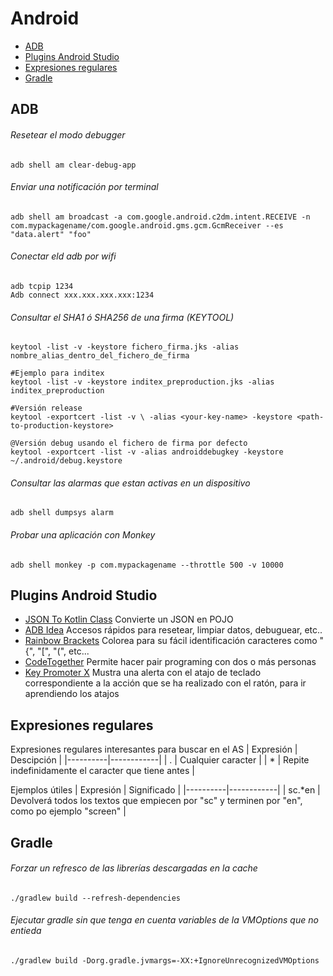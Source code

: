 
# Android

* [ADB](#adb)
* [Plugins Android Studio](#plugins)
* [Expresiones regulares](#regex)
* [Gradle](#gradle)

## <a name="adb">ADB</a>

###### Resetear el modo debugger
```console
adb shell am clear-debug-app
```

###### Enviar una notificación por terminal
```console
adb shell am broadcast -a com.google.android.c2dm.intent.RECEIVE -n com.mypackagename/com.google.android.gms.gcm.GcmReceiver --es "data.alert" "foo"

```

###### Conectar eld adb por wifi
```console
adb tcpip 1234
Adb connect xxx.xxx.xxx.xxx:1234
```

###### Consultar el SHA1 ó SHA256 de una firma (KEYTOOL)
```console
keytool -list -v -keystore fichero_firma.jks -alias nombre_alias_dentro_del_fichero_de_firma

#Ejemplo para inditex
keytool -list -v -keystore inditex_preproduction.jks -alias inditex_preproduction

#Versión release
keytool -exportcert -list -v \ -alias <your-key-name> -keystore <path-to-production-keystore>

@Versión debug usando el fichero de firma por defecto
keytool -exportcert -list -v -alias androiddebugkey -keystore ~/.android/debug.keystore
```
###### Consultar las alarmas que estan activas en un dispositivo
```console
adb shell dumpsys alarm
```

###### Probar una aplicación con Monkey
```console
adb shell monkey -p com.mypackagename --throttle 500 -v 10000
```

## <a name="plugins">Plugins Android Studio</a>
* [JSON To Kotlin Class](https://plugins.jetbrains.com/plugin/9960-json-to-kotlin-class-jsontokotlinclass-) Convierte un JSON en POJO
* [ADB Idea](https://plugins.jetbrains.com/plugin/7380-adb-idea) Accesos rápidos para resetear, limpiar datos, debuguear, etc..
* [Rainbow Brackets](https://plugins.jetbrains.com/plugin/10080-rainbow-brackets) Colorea para su fácil identificación caracteres como "{", "\[", "(", etc...
* [CodeTogether](https://plugins.jetbrains.com/plugin/14225-codetogether) Permite hacer pair programing con dos o más personas
* [Key Promoter X](https://plugins.jetbrains.com/plugin/9792-key-promoter-x) Mustra una alerta con el atajo de teclado correspondiente a la acción que se ha realizado con el ratón, para ir aprendiendo los atajos

## <a name="regex">Expresiones regulares</a>
Expresiones regulares interesantes para buscar en el AS
| Expresión | Descipción |
|----------|------------|
| . | Cualquier caracter |
| * | Repite indefinidamente el caracter que tiene antes |

Ejemplos útiles
| Expresión | Significado |
|----------|------------|
| sc.*en | Devolverá todos los textos que empiecen por "sc" y terminen por "en", como po ejemplo "screen" |

## <a name="gradle">Gradle</a>

###### Forzar un refresco de las librerías descargadas en la cache
```console
./gradlew build --refresh-dependencies
```

###### Ejecutar gradle sin que tenga en cuenta variables de la VMOptions que no entieda
```console
./gradlew build -Dorg.gradle.jvmargs=-XX:+IgnoreUnrecognizedVMOptions
```
